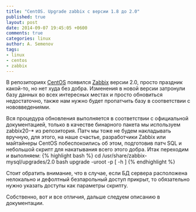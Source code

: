 ```yaml
---
title: "CentOS. Upgrade zabbix с версии 1.8 до 2.0"
published: true
layout: post
date: 2014-09-07 19:45:05 +0600
comments: true
categories: linux
author: A. Semenov
tags: 
- linux
- centos
- zabbix
---
```

В репозиториях [CentOS][] появился [Zabbix][] версии 2.0, просто праздник какой-то, но нет худа без добра. Изменения в новой версии затронули базу данных во всех интересных местах и просто обновиться недостаточно, также нам нужно будет пропатчить базу в соответствии с нововведениями. 

<!--more-->

Вся процедура обновления выполняется в соответствии с официальной документацией, только в качестве бинарного пакета мы используем zabbix20-* из репозитория. Патч мы тоже не будем накладывать вручную, для этого, на наше счастье, разработчики Zabbix или майтайнеры CentOS побеспокоились об этом, подготовив патч SQL и небольшой скрипт для накатывания всего этого добра. Итак переходим и выполняем:
{% highlight bash %}
cd /usr/share/zabbix-mysql/upgrades/2.0
bash upgrade -uroot -p<password> [ -h<host> ] <database name>
{% endhighlight %}

Стоит обратить внимание, что в случае, если БД сервера расположена нелокально и дефолтный безпарольный доступ прикрыт, то обязательно нужно указать доступы как параметры скрипту.

Собственно, вот и все отличия, дальше следуем описанию в документации.

[CentOS]: http://www.centos.org/
[Zabbix]: http://www.zabbix.com/ru/


